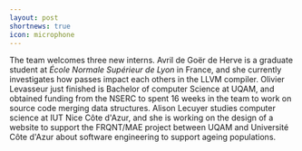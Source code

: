 ```yaml
---
layout: post
shortnews: true
icon: microphone
---
```


The team welcomes three new interns. Avril de Goër de Herve is a graduate student at _École Normale Supérieur de Lyon_ in France, and she currently investigates how passes impact each others in the LLVM compiler. Olivier Levasseur just finished is Bachelor of computer Science at UQAM, and obtained funding from the NSERC to spent 16 weeks in the team to work on source code merging data structures. Alison Lecuyer studies computer science at IUT Nice Côte d'Azur, and she is working on the design of a website to support the FRQNT/MAE project between UQAM and Université Côte d'Azur about software engineering to support ageing populations.
